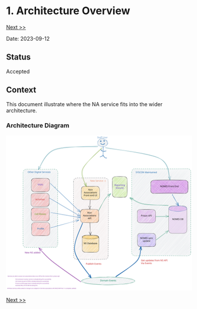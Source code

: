 # 1. Architecture Overview

[Next >>](9999-end.md)


Date: 2023-09-12

## Status

Accepted

## Context

This document illustrate where the NA service fits into the wider architecture.

### Architecture Diagram

[![Architecture Diagram](architecture.svg)](architecture.svg)

[Next >>](9999-end.md)